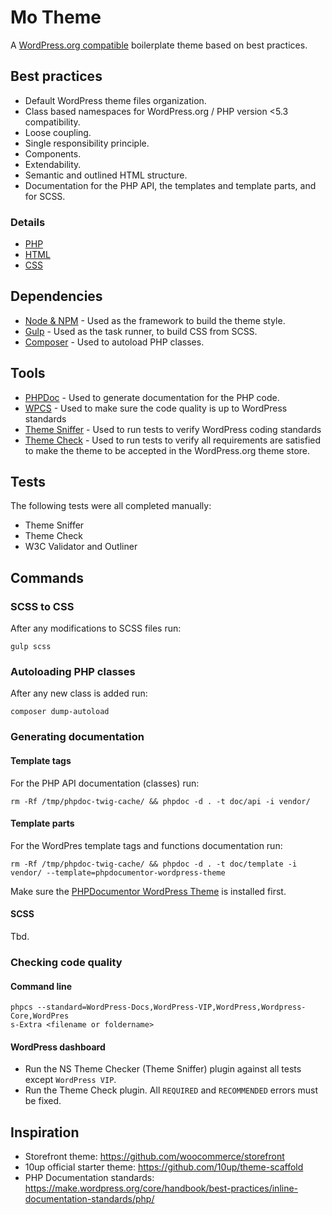 # Mo Theme

A [WordPress.org compatible](https://make.wordpress.org/themes/handbook/review/required/) boilerplate theme based on best practices.

## Best practices

* Default WordPress theme files organization.
* Class based namespaces for WordPress.org / PHP version <5.3 compatibility.
* Loose coupling.
* Single responsibility principle.
* Components.
* Extendability.
* Semantic and outlined HTML structure.
* Documentation for the PHP API, the templates and template parts, and for SCSS.

### Details

* [PHP](PHP.md)
* [HTML](HTML.md)
* [CSS](CSS.md)

## Dependencies

* [Node & NPM](https://www.npmjs.com/get-npm) - Used as the framework to build the theme style.
* [Gulp](https://gulpjs.com/) - Used as the task runner, to build CSS from SCSS.
* [Composer](https://getcomposer.org/) - Used to autoload PHP classes.

## Tools

* [PHPDoc](https://phpdoc.org/) - Used to generate documentation for the PHP code.
* [WPCS](https://github.com/WordPress-Coding-Standards/WordPress-Coding-Standards) - Used to make sure the code quality is up to WordPress standards
* [Theme Sniffer](https://github.com/WPTRT/theme-sniffer) - Used to run tests to verify WordPress coding standards
* [Theme Check](https://github.com/Otto42/theme-check) - Used to run tests to verify all requirements are satisfied to make the theme to be accepted in the WordPress.org theme store. 

## Tests

The following tests were all completed manually:

* Theme Sniffer
* Theme Check
* W3C Validator and Outliner

## Commands

### SCSS to CSS

After any modifications to SCSS files run:

```shell
gulp scss
```

### Autoloading PHP classes

After any new class is added run:
```shell
composer dump-autoload
```

### Generating documentation

#### Template tags

For the PHP API documentation (classes) run:
```shell
rm -Rf /tmp/phpdoc-twig-cache/ && phpdoc -d . -t doc/api -i vendor/
```

#### Template parts

For the WordPres template tags and functions documentation run:
```shell
rm -Rf /tmp/phpdoc-twig-cache/ && phpdoc -d . -t doc/template -i vendor/ --template=phpdocumentor-wordpress-theme
```
Make sure the [PHPDocumentor WordPress Theme](https://github.com/morethemesbaby/phpdocumentor-wordpress-theme) is installed first.

#### SCSS

Tbd.

### Checking code quality

#### Command line
```shell
phpcs --standard=WordPress-Docs,WordPress-VIP,WordPress,Wordpress-Core,WordPres
s-Extra <filename or foldername>
```

#### WordPress dashboard

* Run the NS Theme Checker (Theme Sniffer) plugin against all tests except `WordPress VIP`.
* Run the Theme Check plugin. All `REQUIRED` and `RECOMMENDED` errors must be fixed.

## Inspiration

* Storefront theme: https://github.com/woocommerce/storefront
* 10up official starter theme: https://github.com/10up/theme-scaffold
* PHP Documentation standards: https://make.wordpress.org/core/handbook/best-practices/inline-documentation-standards/php/
